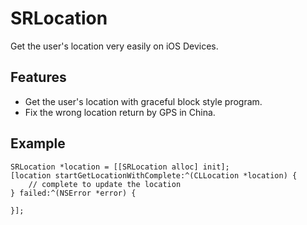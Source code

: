 SRLocation
==========

Get the user's location very easily on iOS Devices.

Features
----------

- Get the user's location with graceful block style program.
- Fix the wrong location return by GPS in China.

Example
----------

```
SRLocation *location = [[SRLocation alloc] init];
[location startGetLocationWithComplete:^(CLLocation *location) {
    // complete to update the location
} failed:^(NSError *error) {
        
}];
```